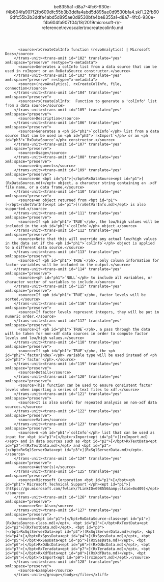 <?xml version="1.0"?><xliff version="1.2" xmlns="urn:oasis:names:tc:xliff:document:1.2" xmlns:xsi="http://www.w3.org/2001/XMLSchema-instance" xsi:schemaLocation="urn:oasis:names:tc:xliff:document:1.2 xliff-core-1.2-transitional.xsd"><file datatype="xml" original="rxcreatecolinfo.md" source-language="en-US" target-language="en-US"><header><tool tool-id="mdxliff" tool-name="mdxliff" tool-version="1.0-d1654b2" tool-company="Microsoft" /><xliffext:skl_file_name xmlns:xliffext="urn:microsoft:content:schema:xliffextensions">be8355a1-d8a7-4fc6-930e-f4b604fa907f2fb609dfc55b3b3ddfa4abd5d895ae0d9530bfa4.skl</xliffext:skl_file_name><xliffext:version xmlns:xliffext="urn:microsoft:content:schema:xliffextensions">1.2</xliffext:version><xliffext:ms.openlocfilehash xmlns:xliffext="urn:microsoft:content:schema:xliffextensions">2fb609dfc55b3b3ddfa4abd5d895ae0d9530bfa4</xliffext:ms.openlocfilehash><xliffext:ms.sourcegitcommit xmlns:xliffext="urn:microsoft:content:schema:xliffextensions">be8355a1-d8a7-4fc6-930e-f4b604fa907f</xliffext:ms.sourcegitcommit><xliffext:ms.lasthandoff xmlns:xliffext="urn:microsoft:content:schema:xliffextensions">04/18/2019</xliffext:ms.lasthandoff><xliffext:ms.openlocfilepath xmlns:xliffext="urn:microsoft:content:schema:xliffextensions">microsoft-r\r-reference\revoscaler\rxcreatecolinfo.md</xliffext:ms.openlocfilepath></header><body><group id="content" extype="content"><trans-unit id="101" translate="yes" xml:space="preserve" restype="x-metadata">
          <source>rxCreateColInfo function (revoAnalytics) | Microsoft Docs</source>
        </trans-unit><trans-unit id="102" translate="yes" xml:space="preserve" restype="x-metadata">
          <source>Generates a colInfo list from a data source that can be used in rxImport or an RxDataSource constructor.</source>
        </trans-unit><trans-unit id="103" translate="yes" xml:space="preserve" restype="x-metadata">
          <source>(revoAnalytics), rxCreateColInfo, file, connection</source>
        </trans-unit><trans-unit id="104" translate="yes" xml:space="preserve">
          <source>rxCreateColInfo:  Function to generate a 'colInfo' list from a data source</source>
        </trans-unit><trans-unit id="105" translate="yes" xml:space="preserve">
          <source>Description</source>
        </trans-unit><trans-unit id="106" translate="yes" xml:space="preserve">
          <source>Generates a <ph id="ph1">`colInfo`</ph> list from a data source that can be used in <ph id="ph2">`rxImport`</ph> or an <ph id="ph3">`RxDataSource`</ph> constructor.</source>
        </trans-unit><trans-unit id="107" translate="yes" xml:space="preserve">
          <source>Usage</source>
        </trans-unit><trans-unit id="108" translate="yes" xml:space="preserve">
          <source>Arguments</source>
        </trans-unit><trans-unit id="109" translate="yes" xml:space="preserve">
          <source>An <bpt id="p1">[</bpt>RxDataSource<ept id="p1">](RxDataSource.md)</ept> object, a character string containing an .xdf file name, or a data frame.</source>
        </trans-unit><trans-unit id="110" translate="yes" xml:space="preserve">
          <source>An object returned from <bpt id="p1">[</bpt>rxGetVarInfo<ept id="p1">](rxGetVarInfo.md)</ept> is also supported.</source>
        </trans-unit><trans-unit id="111" translate="yes" xml:space="preserve">
          <source>If <ph id="ph1">`TRUE`</ph>, the low/high values will be included in the <ph id="ph2">`colInfo`</ph> object.</source>
        </trans-unit><trans-unit id="112" translate="yes" xml:space="preserve">
          <source>Note that this will override any actual low/high values in the data set if the <ph id="ph1">`colInfo`</ph> object is applied to a different data source.</source>
        </trans-unit><trans-unit id="113" translate="yes" xml:space="preserve">
          <source>If <ph id="ph1">`TRUE`</ph>, only column information for factor variables will be included in the output.</source>
        </trans-unit><trans-unit id="114" translate="yes" xml:space="preserve">
          <source><ph id="ph1">`NULL`</ph> to include all variables, or character vector of variables to include.</source>
        </trans-unit><trans-unit id="115" translate="yes" xml:space="preserve">
          <source>If <ph id="ph1">`TRUE`</ph>, factor levels will be sorted.</source>
        </trans-unit><trans-unit id="116" translate="yes" xml:space="preserve">
          <source>If factor levels represent integers, they will be put in numeric order.</source>
        </trans-unit><trans-unit id="117" translate="yes" xml:space="preserve">
          <source>If <ph id="ph1">`TRUE`</ph>, a pass through the data will be taken for non-xdf data sources in order to compute factor levels and low/high values.</source>
        </trans-unit><trans-unit id="118" translate="yes" xml:space="preserve">
          <source>If <ph id="ph1">`TRUE`</ph>, the <ph id="ph2">`factorIndex`</ph> variable type will be used instead of <ph id="ph3">`factor`</ph>.</source>
        </trans-unit><trans-unit id="119" translate="yes" xml:space="preserve">
          <source>Details</source>
        </trans-unit><trans-unit id="120" translate="yes" xml:space="preserve">
          <source>This function can be used to ensure consistent factor levels when importing a series of text files to xdf.</source>
        </trans-unit><trans-unit id="121" translate="yes" xml:space="preserve">
          <source>It is also useful for repeated analysis on non-xdf data sources.</source>
        </trans-unit><trans-unit id="122" translate="yes" xml:space="preserve">
          <source>Value</source>
        </trans-unit><trans-unit id="123" translate="yes" xml:space="preserve">
          <source>A <ph id="ph1">`colInfo`</ph> list that can be used as input for <bpt id="p1">[</bpt>rxImport<ept id="p1">](rxImport.md)</ept> and in data sources such as <bpt id="p2">[</bpt>RxTextData<ept id="p2">](RxTextData.md)</ept> and <bpt id="p3">[</bpt>RxSqlServerData<ept id="p3">](RxSqlServerData.md)</ept>.</source>
        </trans-unit><trans-unit id="124" translate="yes" xml:space="preserve">
          <source>Author(s)</source>
        </trans-unit><trans-unit id="125" translate="yes" xml:space="preserve">
          <source>Microsoft Corporation <bpt id="p1">[</bpt><ph id="ph1">`Microsoft Technical Support`</ph><ept id="p1">](https://go.microsoft.com/fwlink/?LinkID=698556&amp;clcid=0x409)</ept></source>
        </trans-unit><trans-unit id="126" translate="yes" xml:space="preserve">
          <source>See Also</source>
        </trans-unit><trans-unit id="127" translate="yes" xml:space="preserve">
          <source><bpt id="p1">[</bpt>RxDataSource-class<ept id="p1">](RxDataSource-class.md)</ept>, <bpt id="p2">[</bpt>RxTextData<ept id="p2">](RxTextData.md)</ept>, <bpt id="p3">[</bpt>RxSqlServerData<ept id="p3">](RxSqlServerData.md)</ept>, <bpt id="p4">[</bpt>RxSpssData<ept id="p4">](RxSpssData.md)</ept>, <bpt id="p5">[</bpt>RxSasData<ept id="p5">](RxSasData.md)</ept>, <bpt id="p6">[</bpt>RxOdbcData<ept id="p6">](RxOdbcData.md)</ept>, <bpt id="p7">[</bpt>RxTeradata<ept id="p7">](RxTeradata.md)</ept>, <bpt id="p8">[</bpt>RxXdfData<ept id="p8">](RxXdfData.md)</ept>, <bpt id="p9">[</bpt>rxImport<ept id="p9">](rxImport.md)</ept>.</source>
        </trans-unit><trans-unit id="128" translate="yes" xml:space="preserve">
          <source>Examples</source>
        </trans-unit></group></body></file></xliff>